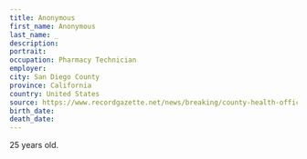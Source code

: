 ```yaml
---
title: Anonymous
first_name: Anonymous
last_name: _
description: 
portrait: 
occupation: Pharmacy Technician
employer: 
city: San Diego County
province: California
country: United States
source: https://www.recordgazette.net/news/breaking/county-health-officials-announce-death-of-year-old-exposed-to/article_7d248fca-706b-11ea-9834-73620c16ce2f.html
birth_date: 
death_date: 
---
```


25 years old.